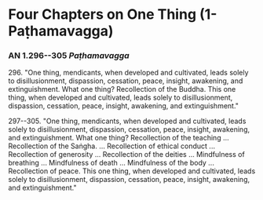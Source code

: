# Four Chapters on One Thing (1-Paṭhamavagga)

### AN 1.296--305 *Paṭhamavagga*

296\. "One thing, mendicants, when developed and cultivated, leads solely to
disillusionment, dispassion, cessation, peace, insight, awakening, and
extinguishment. What one thing? Recollection of the Buddha. This one
thing, when developed and cultivated, leads solely to disillusionment,
dispassion, cessation, peace, insight, awakening, and extinguishment."

<!--pg-->
297--305\. "One thing, mendicants, when developed and cultivated, leads solely to
disillusionment, dispassion, cessation, peace, insight, awakening, and
extinguishment. What one thing? Recollection of the teaching ...
Recollection of the Saṅgha\.  ... Recollection of ethical
conduct ... Recollection of generosity ... Recollection of the deities
... Mindfulness of breathing ... Mindfulness of death ... Mindfulness of
the body ... Recollection of peace. This one thing, when developed and
cultivated, leads solely to disillusionment, dispassion, cessation,
peace, insight, awakening, and extinguishment."
